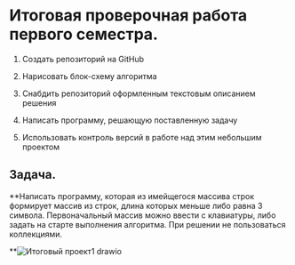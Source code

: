 # Итоговая проверочная работа первого семестра.

1. Создать репозиторий на GitHub
2. Нарисовать блок-схему алгоритма 

3. Снабдить репозиторий оформленным текстовым описанием решения 
4. Написать программу, решающую поставленную задачу
5. Использовать контроль версий в работе над этим небольшим проектом

## Задача.
**Написать программу, которая из имейщегося массива строк формирует массив из строк, длина которых меньше либо равна 3 символа. Первоначальный массив можно ввести с клавиатуры, либо задать на старте выполнения алгоритма. При решении не пользоваться коллекциями.

**![Итоговый проект1 drawio](https://user-images.githubusercontent.com/115582103/206406890-fd2634fe-32e4-44eb-b2c8-fdb1ff605935.png)